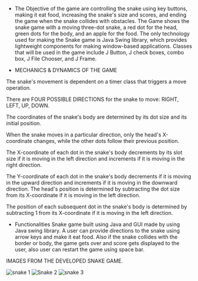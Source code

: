 * The Objective of the game are controlling the snake using key buttons, making it eat food, increasing the snake's size and scores, and ending the game when the snake collides with obstacles. The Game shows the snake game with a moving three-dot snake, a red dot for the head, green dots for the body, and an apple for the food. The only technology used for making the Snake game is Java Swing library, which provides lightweight components for making window-based applications. Classes that will be used in the game include J Button, J check boxes, combo box, J File Chooser, and J Frame.

* MECHANICS & DYNAMICS OF THE GAME

The snake's movement is dependent on a timer class that triggers a move operation.

There are FOUR POSSIBLE DIRECTIONS for the snake to move: RIGHT, LEFT, UP, DOWN.

The coordinates of the snake's body are determined by its dot size and its initial position.

When the snake moves in a particular direction, only the head's X-coordinate changes, while the other dots follow their previous position.

The X-coordinate of each dot in the snake's body decrements by its slot size if it is moving in the left direction and increments if it is moving in the right direction.

The Y-coordinate of each dot in the snake's body decrements if it is moving in the upward direction and increments if it is moving in the downward direction.
The head's position is determined by subtracting the dot size from its X-coordinate if it is moving in the left direction.

The position of each subsequent dot in the snake's body is determined by subtracting 1 from its X-coordinate if it is moving in the left direction.





* Functionalities Snake game built using Java and GUI made by using Java swing library. A user can provide directions to the snake using arrow keys and make it eat food. Also if the snake collides with the border or body, the game gets over and score gets displayed to the user, also user can restart the game using space bar.



IMAGES FROM THE DEVELOPED SNAKE GAME.


![snake 1](https://github.com/Vedango7/SnakeGame/assets/137282103/32d00950-a321-4b30-ac6b-7ca93670c3f7)
![Snake 2](https://github.com/Vedango7/SnakeGame/assets/137282103/8a124612-20e8-4909-9e84-a9648521b342)
![snake 3](https://github.com/Vedango7/SnakeGame/assets/137282103/4787fb35-f80d-4012-8638-2c0b7461f2ca)

